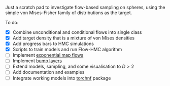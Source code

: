 Just a scratch pad to investigate flow-based sampling on spheres, using the simple von Mises-Fisher family of distributions as the target.

To do:
- [x] Combine unconditional and conditional flows into single class
- [x] Add target density that is a mixture of von Mises densities
- [x] Add progress bars to HMC simulations
- [x] Scripts to train models and run Flow-HMC algorithm
- [ ] Implement [exponential map flows](https://arxiv.org/abs/2002.02428)
- [ ] Implement [bump layers](https://arxiv.org/abs/2110.00351)
- [ ] Extend models, sampling, and some visualisation to $D > 2$
- [ ] Add documentation and examples
- [ ] Integrate working models into [torchnf](https://github.com/marshrossney/torchnf) package
